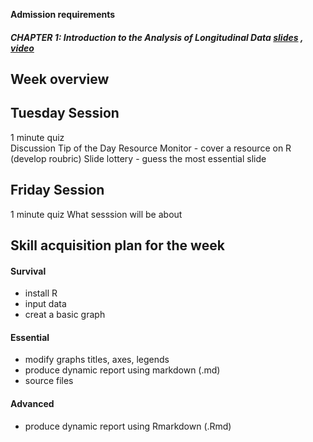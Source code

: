 **Admission requirements** 
  
  ##### CHAPTER 1: *Introduction to the Analysis of Longitudinal Data*  [slides]() , [video]()   
  
  ## Week overview
  
  ## 
  
  ## Tuesday Session
  1 minute quiz  
Discussion
Tip of the Day
Resource Monitor - cover a resource on R (develop roubric)
Slide lottery - guess the most essential slide

## Friday Session
1 minute quiz
What sesssion will be about

## Skill acquisition plan for the week

#### Survival
- install R
- input data
- creat a basic graph

#### Essential
- modify graphs titles, axes, legends
- produce dynamic report using markdown (.md)
- source files

#### Advanced
-  produce dynamic report using Rmarkdown (.Rmd)
